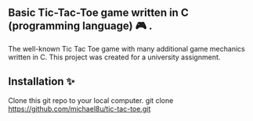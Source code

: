 ## Basic Tic-Tac-Toe game written in C (programming language) 🎮 .
The well-known Tic Tac Toe game with many additional game mechanics written in C. This project was created for a university assignment.
## Installation ✨
Clone this git repo to your local computer.
git clone https://github.com/michael8u/tic-tac-toe.git
